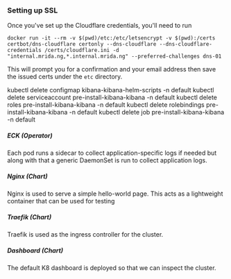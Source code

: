 ### Setting up SSL

Once you've set up the Cloudflare credentials, you'll need to run

```
docker run -it --rm -v $(pwd)/etc:/etc/letsencrypt -v $(pwd):/certs certbot/dns-cloudflare certonly --dns-cloudflare --dns-cloudflare-credentials /certs/cloudflare.ini -d "internal.mrida.ng,*.internal.mrida.ng" --preferred-challenges dns-01
```

This will prompt you for a confirmation and your email address then
save the issued certs under the `etc` directory.

kubectl delete configmap kibana-kibana-helm-scripts -n default
kubectl delete serviceaccount pre-install-kibana-kibana -n default
kubectl delete roles pre-install-kibana-kibana -n default
kubectl delete rolebindings pre-install-kibana-kibana -n default
kubectl delete job pre-install-kibana-kibana -n default

##### ECK (Operator)

Each pod runs a sidecar to collect application-specific logs if needed but along
with that a generic DaemonSet is run to collect application logs.

##### Nginx (Chart)

Nginx is used to serve a simple hello-world page. This acts as a lightweight
container that can be used for testing

##### Traefik (Chart)

Traefik is used as the ingress controller for the cluster.

##### Dashboard (Chart)

The default K8 dashboard is deployed so that we can inspect the cluster.
